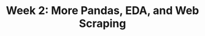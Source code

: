 ---
title: "Week 2: More Pandas, EDA, and Web Scraping"
weekNumber: 2
days:
  - date: "2025-05-13"
    events:
      - name: LEC 5
        type: lecture
        title: "Aggregation: Grouping and Pivoting"
        html: resources/lectures/lec05/lec05-filled.html
        github: https://github.com/practicaldsc/sp25/blob/main/lectures/lec05/
        reading: https://learningds.org/ch/06/pandas_aggregating.html
        reading_text: LDS 6.2
        guide: ../guides/data-wrangling/df-internals
        guide_title: DataFrame Internals
        annotations: resources/lectures/lec05/lec05-annotated.pdf
        recording: https://youtu.be/TLzUE-FyVcM
      - name: LEC 6
        type: lecture
        title: Pivoting, Merging, and Transforming
        html: resources/lectures/lec06/lec06-filled.html
        github: https://github.com/practicaldsc/sp25/blob/main/lectures/lec06/
        reading: https://learningds.org/ch/06/pandas_joining.html
        reading_text: LDS 6.3
        reading2: https://notes.dsc80.com/content/05/introduction.html
        reading2_text: DSP 5
        annotations: resources/lectures/lec06/lec06-annotated.pdf
        recording: https://youtu.be/HE79g_7EC8I
  - date: "2025-05-14"
    events:
      - name: HW 2
        type: hw
        title: <b>Arrays and DataFrames</b>
        github: https://github.com/practicaldsc/sp25/blob/main/homeworks/hw02/hw02.ipynb
  - date: "2025-05-15"
    events:
      - name: LEC 7
        type: lecture
        title: EDA, Visualization, and Missing Value Imputation
        html: resources/lectures/lec07/lec07-filled.html
        github: https://github.com/practicaldsc/sp25/blob/main/lectures/lec07/
        reading: https://learningds.org/ch/10/eda_intro.html
        reading_text: LDS 10-11
        annotations: resources/lectures/lec07/lec07-annotated.pdf
        recording: https://leccap.engin.umich.edu/leccap/player/r/3kWOUD
        guide: ../guides/data-wrangling/visualization
        guide_title: "Visualization Tips and Examples"
      - name: LEC 8
        type: lecture
        title: Web Scraping and APIs
        html: resources/lectures/lec08/lec08-filled.html
        github: https://github.com/practicaldsc/sp25/blob/main/lectures/lec08/
        reading: https://learningds.org/ch/14/web_http.html
        reading_text: LDS 14.3
        reading2: https://notes.dsc80.com/content/07/html.html
        reading2_text: DSP 7.3
        # note: Looking for other sources of data for personal projects? Check out our <a href="resources#finding-datasets">Resources</a> page.
        annotations: resources/lectures/lec08/lec08-annotated.pdf
        recording: https://leccap.engin.umich.edu/leccap/player/r/3kWOUD
        videos: https://www.youtube.com/playlist?list=PLEFTQpsm47qRDDBNu4SrXqhTl4Zd4DC0l
  - date: "2025-05-16"
    events:
      - name: INT
        type: interview
        title: <b><a href="https://edstem.org/us/courses/78535/discussion/6710256">Technical Interview Signups Open</a></b>
        note: Click the link above to make an appointment, and see the <a href="../syllabus#technical-interview">Syllabus</a> for more details.
---
